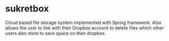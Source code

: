# sukretbox
Cloud based file storage system implemented with Spring framework. Also allows the user to link with their Dropbox account to delete files which other users also store to save space on their dropbox.
